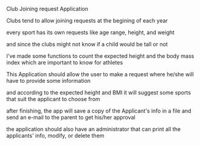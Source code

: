 Club Joining request Application

Clubs tend to allow joining requests at the begining of each year

every sport has its own requests like age range, height, and weight

and since the clubs might not know if a child would be tall or not

I've made some functions to count the expected height and the body mass index which are important to know for athletes 

This Application should allow the user to make a request where he/she will have to provide some information

and according to the expected height and BMI it will suggest some sports that suit the applicant to choose from

after finishing, the app will save a copy of the Applicant's info in a file and send an e-mail to the parent to get his/her approval

the application should also have an administrator that can print all the applicants' info, modify, or delete them